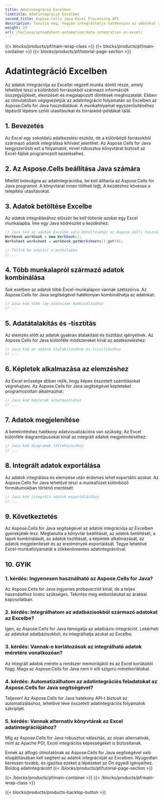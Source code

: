 ```yaml
---
title: Adatintegráció Excelben
linktitle: Adatintegráció Excelben
second_title: Aspose.Cells Java Excel Processing API
description: Tanulja meg, hogyan integrálhatja hatékonyan az adatokat az Excelbe a jobb betekintés és a döntéshozatal érdekében. Lépésről lépésre útmutató forráskóddal az Aspose.Cells for Java használatával.
weight: 19
url: /hu/java/spreadsheet-automation/data-integration-in-excel/
---
```


{{< blocks/products/pf/main-wrap-class >}}
{{< blocks/products/pf/main-container >}}
{{< blocks/products/pf/tutorial-page-section >}}

# Adatintegráció Excelben


Az adatok integrációja az Excellel végzett munka döntő része, amely lehetővé teszi a különböző forrásokból származó információk összegyűjtését, elemzését és megalapozott döntések meghozatalát. Ebben az útmutatóban végigvezetjük az adatintegráció folyamatán az Excelben az Aspose.Cells for Java használatával. A munkafolyamat egyszerűsítéséhez lépésről lépésre szóló utasításokat és forráskód-példákat talál.

## 1. Bevezetés

Az Excel egy sokoldalú adatkezelési eszköz, de a különböző forrásokból származó adatok integrálása kihívást jelenthet. Az Aspose.Cells for Java leegyszerűsíti ezt a folyamatot, mivel robusztus könyvtárat biztosít az Excel-fájlok programozott kezeléséhez.

## 2. Az Aspose.Cells beállítása Java számára

 Mielőtt belevágna az adatintegrációba, be kell állítania az Aspose.Cells for Java programot. A könyvtárat innen töltheti le[itt](https://releases.aspose.com/cells/java/). A kezdéshez kövesse a telepítési utasításokat.

## 3. Adatok betöltése Excelbe

Az adatok integrálásához először be kell töltenie azokat egy Excel munkalapba. Íme egy Java kódrészlet a kezdéshez:

```java
// Java kód az adatok Excelbe való betöltéséhez az Aspose.Cells használatával
Workbook workbook = new Workbook();
Worksheet worksheet = workbook.getWorksheets().get(0);

// Töltse be adatait a munkalapba
// ...
```

## 4. Több munkalapról származó adatok kombinálása

Sok esetben az adatok több Excel-munkalapon vannak szétszórva. Az Aspose.Cells for Java segítségével hatékonyan kombinálhatja az adatokat:

```java
// Java kód több lap adatainak kombinálásához
// ...
```

## 5. Adatátalakítás és -tisztítás

Az elemzés előtt az adatok gyakran átalakítást és tisztítást igényelnek. Az Aspose.Cells for Java különféle módszereket kínál az adatkezeléshez:

```java
// Java kód az adatok átalakításához és tisztításához
// ...
```

## 6. Képletek alkalmazása az elemzéshez

Az Excel erőssége abban rejlik, hogy képes összetett számításokat végrehajtani. Az Aspose.Cells for Java segítségével képleteket programozottan alkalmazhat:

```java
// Java kód képletek alkalmazásához
// ...
```

## 7. Adatok megjelenítése

A betekintéshez hatékony adatvizualizációra van szükség. Az Excel különféle diagramtípusokat kínál az integrált adatok megjelenítéséhez:

```java
// Java kód diagramok létrehozásához
// ...
```

## 8. Integrált adatok exportálása

Az adatok integrálása és elemzése után érdemes lehet exportálni azokat. Az Aspose.Cells for Java lehetővé teszi a munkafüzet különböző formátumokban történő mentését:

```java
// Java kód integrált adatok exportálásához
// ...
```

## 9. Következtetés

Az Aspose.Cells for Java segítségével az adatok integrációja az Excelben gyerekjáték lesz. Megtanulta a könyvtár beállítását, az adatok betöltését, a lapok kombinálását, az adatok tisztítását, a képletek alkalmazását, az adatok megjelenítését és az eredmények exportálását. Tegye lehetővé Excel-munkafolyamatát a zökkenőmentes adatintegrációval.

## 10. GYIK

### 1. kérdés: Ingyenesen használható az Aspose.Cells for Java?

Az Aspose.Cells for Java ingyenes próbaverziót kínál, de a teljes használathoz licenc szükséges. Tekintse meg weboldalukat az árakkal kapcsolatban.

### 2. kérdés: Integrálhatom az adatbázisokból származó adatokat az Excelbe?

Igen, az Aspose.Cells for Java támogatja az adatbázis-integrációt. Lekérheti az adatokat adatbázisokból, és integrálhatja azokat az Excelbe.

### 3. kérdés: Vannak-e korlátozások az integrálható adatok méretére vonatkozóan?

Az integrált adatok mérete a rendszer memóriájától és az Excel korlátaitól függ. Maga az Aspose.Cells for Java nem ír elő szigorú méretkorlátokat.

### 4. kérdés: Automatizálhatom az adatintegrációs feladatokat az Aspose.Cells for Java segítségével?

Teljesen! Az Aspose.Cells for Java hatékony API-t biztosít az automatizáláshoz, lehetővé téve összetett adatintegrációs folyamatok szkriptjét.

### 5. kérdés: Vannak alternatív könyvtárak az Excel adatintegrációjához?

Míg az Aspose.Cells for Java robusztus választás, az olyan alternatívák, mint az Apache POI, Excel integrációs képességeket is biztosítanak.

Ennek az átfogó útmutatónak az Aspose.Cells for Java segítségével való elsajátításában kell segíteni az adatok integrációját az Excelben. Nyugodtan keressen tovább, és igazítsa ezeket a lépéseket az Ön egyedi igényeihez. Boldog adatintegrációt!
{{< /blocks/products/pf/tutorial-page-section >}}

{{< /blocks/products/pf/main-container >}}
{{< /blocks/products/pf/main-wrap-class >}}

{{< blocks/products/products-backtop-button >}}

